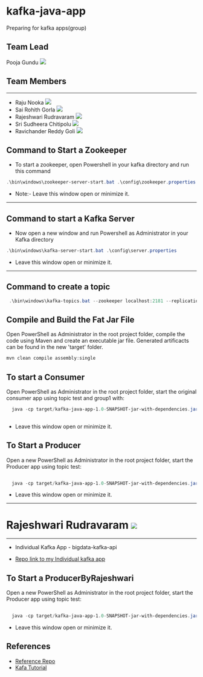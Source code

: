 # kafka-java-app
Preparing for kafka apps(group)

## Team Lead
Pooja Gundu [![](https://img.shields.io/badge/Github-GUNDUPOOJA)](https://github.com/GUNDUPOOJA)

## Team Members
-----------------------------------------------------
- Raju Nooka [![](https://img.shields.io/badge/Github-nrajubn)](https://github.com/nrajubn)
- Sai Rohith Gorla [![](https://img.shields.io/badge/Github-SaiGorla)](https://github.com/SaiGorla)
- Rajeshwari Rudravaram [![](https://img.shields.io/badge/Github-Rajeshwari-Rudra)](https://github.com/Rajeshwari-Rudra)
- Sri Sudheera Chitipolu [![](https://img.shields.io/badge/Github-Sudheera96-orange)](https://github.com/sudheera96)
- Ravichander Reddy Goli [![](https://img.shields.io/badge/Github-Ravichanderreddy-goli)](https://github.com/Ravichanderreddy-goli)

## Command to Start a Zookeeper
- To start a zookeeper, open Powershell in your kafka directory and run this command

```Powershell
.\bin\windows\zookeeper-server-start.bat .\config\zookeeper.properties
```
- Note:- Leave this window open or minimize it.
----------------------------------------
## Command to start a Kafka Server
* Now open a new window and run Powershell as Administrator in your Kafka directory


```Powershell
.\bin\windows\kafka-server-start.bat .\config\server.properties
```
- Leave this window open or minimize it.
---------------------------------------------------------------
## Command to create a topic


```PowerShell
 .\bin\windows\kafka-topics.bat --zookeeper localhost:2181 --replication-factor 1 --partitions 1 --create --topic bank
```

## Compile and Build the Fat Jar File

Open PowerShell as Administrator in the root project folder, compile the code using Maven and create an executable jar file. Generated artificacts can be found in the new 'target' folder.

```PowerShell
mvn clean compile assembly:single
```

## To start a Consumer

Open PowerShell as Administrator in the root project folder, start the original consumer app using topic test and group1 with:

```PowerShell
  java -cp target/kafka-java-app-1.0-SNAPSHOT-jar-with-dependencies.jar edu.nwmissouri.bigdatasec2.group5.Consumer bank group1
 
```
- Leave this window open or minimize it.

## To Start a Producer

Open a new PowerShell as Administrator in the root project folder, start the Producer app using topic test:

```PowerShell
 
  java -cp target/kafka-java-app-1.0-SNAPSHOT-jar-with-dependencies.jar edu.nwmissouri.bigdatasec2.group5.ProducerSentence bank
```
- Leave this window open or minimize it.
--------------------------------------------
# Rajeshwari Rudravaram [![](https://img.shields.io/badge/Github-Rajeshwari-Rudra)](https://github.com/Rajeshwari-Rudra)
----------------------------------------
* Individual Kafka App - bigdata-kafka-api
- [Repo link to my Individual kafka app](https://github.com/Rajeshwari-Rudra/bigdata-kafka-api)

## To Start a ProducerByRajeshwari

Open a new PowerShell as Administrator in the root project folder, start the Producer app using topic test:

```PowerShell
 
  java -cp target/kafka-java-app-1.0-SNAPSHOT-jar-with-dependencies.jar edu.nwmissouri.bigdatasec2.group5.ProducerByRajeshwari bank
```
- Leave this window open or minimize it.





## References

- [Reference Repo](https://github.com/denisecase/kafka-api)
- [Kafa Tutorial](http://cloudurable.com/blog/kafka-tutorial-kafka-producer/index.html)


